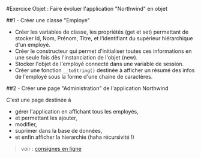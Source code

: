 #Exercice Objet : Faire évoluer l'application "Northwind" en objet

##1 - Créer une classe "Employe"

- Créer les variables de classe, les propriétés (get et set) permettant de stocker Id, Nom, Prénom, Titre, et l'identifiant du supérieur hiérarchique d'un employé.
- Créer le constructeur qui permet d'initialiser toutes ces informations en une seule fois dès l'instanciation de l'objet (new).
- Stocker l'objet de l'employé connecté dans une variable de session.
- Créer une fonction `__toString()` destinée à afficher un résumé des infos de l'employé sous la forme d'une chaine de caractères.

##2 - Créer une page "Administration" de l'application Northwind

C'est une page destinée à
- gérer l'application en affichant tous les employés,
- et permettant les ajouter,
- modifier,
- suprimer dans la base de données,
- et enfin afficher la hierarchie (haha récursivité !)

>voir :  [consignes en ligne](http://simplonline.co/dashboard/consignes/41-consignes-narbonne/414-tp-php-objet-northwind-suite)
